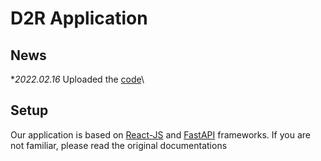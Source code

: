 # D2R Application
## News
**2022.02.16* 
Uploaded the [code](https://www.dropbox.com/s/qksin06nusk9wvr/D2R-App.zip?dl=0)\
## Setup 
Our application is based on [React-JS](https://reactjs.org/docs/getting-started.html) and [FastAPI](https://fastapi.tiangolo.com/) frameworks. If you are not familiar, please read the original documentations
